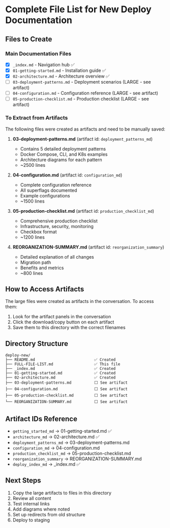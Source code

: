 # Complete File List for New Deploy Documentation

## Files to Create

### Main Documentation Files
- [x] `_index.md` - Navigation hub ✅
- [x] `01-getting-started.md` - Installation guide ✅
- [x] `02-architecture.md` - Architecture overview ✅
- [ ] `03-deployment-patterns.md` - Deployment scenarios (LARGE - see artifact)
- [ ] `04-configuration.md` - Configuration reference (LARGE - see artifact)
- [ ] `05-production-checklist.md` - Production checklist (LARGE - see artifact)

### To Extract from Artifacts

The following files were created as artifacts and need to be manually saved:

1. **03-deployment-patterns.md** (artifact id: `deployment_patterns_md`)
   - Contains 5 detailed deployment patterns
   - Docker Compose, CLI, and K8s examples
   - Architecture diagrams for each pattern
   - ~2500 lines

2. **04-configuration.md** (artifact id: `configuration_md`)
   - Complete configuration reference
   - All superflags documented
   - Example configurations
   - ~1500 lines

3. **05-production-checklist.md** (artifact id: `production_checklist_md`)
   - Comprehensive production checklist
   - Infrastructure, security, monitoring
   - Checkbox format
   - ~1200 lines

4. **REORGANIZATION-SUMMARY.md** (artifact id: `reorganization_summary`)
   - Detailed explanation of all changes
   - Migration path
   - Benefits and metrics
   - ~800 lines

## How to Access Artifacts

The large files were created as artifacts in the conversation. To access them:

1. Look for the artifact panels in the conversation
2. Click the download/copy button on each artifact
3. Save them to this directory with the correct filenames

## Directory Structure

```
deploy-new/
├── README.md                          ✅ Created
├── FULL-FILE-LIST.md                  ✅ This file
├── _index.md                          ✅ Created
├── 01-getting-started.md              ✅ Created
├── 02-architecture.md                 ✅ Created
├── 03-deployment-patterns.md          ⬜ See artifact
├── 04-configuration.md                ⬜ See artifact
├── 05-production-checklist.md         ⬜ See artifact
└── REORGANIZATION-SUMMARY.md          ⬜ See artifact
```

## Artifact IDs Reference

- `getting_started_md` → 01-getting-started.md ✅
- `architecture_md` → 02-architecture.md ✅
- `deployment_patterns_md` → 03-deployment-patterns.md
- `configuration_md` → 04-configuration.md  
- `production_checklist_md` → 05-production-checklist.md
- `reorganization_summary` → REORGANIZATION-SUMMARY.md
- `deploy_index_md` → _index.md ✅

## Next Steps

1. Copy the large artifacts to files in this directory
2. Review all content
3. Test internal links
4. Add diagrams where noted
5. Set up redirects from old structure
6. Deploy to staging
